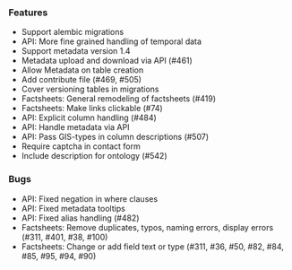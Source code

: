 ### Features
* Support alembic migrations
* API: More fine grained handling of temporal data
* Support metadata version 1.4
* Metadata upload and download via API (#461)
* Allow Metadata on table creation
* Add contribute file (#469, #505)
* Cover versioning tables in migrations
* Factsheets: General remodeling of factsheets (#419)
* Factsheets: Make links clickable (#74)
* API: Explicit column handling (#484)
* API: Handle metadata via API
* API: Pass GIS-types in column descriptions (#507)
* Require captcha in contact form
* Include description for ontology (#542)

### Bugs
* API: Fixed negation in where clauses
* API: Fixed metadata tooltips
* API: Fixed alias handling (#482)
* Factsheets: Remove duplicates, typos, naming errors, display errors (#311, #401, #38, #100)  
* Factsheets: Change or add field text or type (#311, #36, #50, #82, #84, #85, #95, #94, #90)

